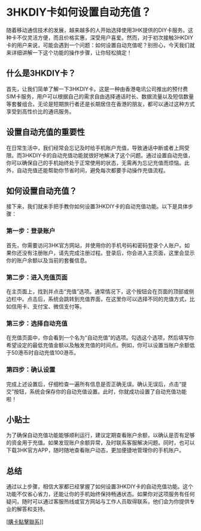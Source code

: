 # 3HKDIY卡如何设置自动充值？

随着移动通信技术的发展，越来越多的人开始选择使用3HK提供的DIY卡服务。这种卡不仅灵活方便，而且价格实惠，深受用户喜爱。然而，对于初次接触3HKDIY卡的用户来说，可能会遇到一个问题：如何设置自动充值呢？别担心，今天我们就来详细讲解一下这个功能的操作步骤，让你轻松搞定！

## 什么是3HKDIY卡？

首先，让我们简单了解一下3HKDIY卡。这是一种由香港电讯公司推出的预付费SIM卡服务，用户可以根据自己的需求自由选择通话时长、数据流量以及短信数量等套餐组合。无论是短期旅行者还是长期居住在香港的朋友，都可以通过这种方式享受到高性价比的通讯服务。

## 设置自动充值的重要性

在日常生活中，我们经常会忘记及时给手机账户充值，导致通话中断或者上网受限。而3HKDIY卡的自动充值功能就很好地解决了这个问题。通过设置自动充值，你可以确保自己的手机始终处于正常使用的状态，无需再为忘记充值而烦恼。此外，自动充值还能帮助你节省时间，避免每次都要手动操作充值流程。

## 如何设置自动充值？

接下来，我们就来手把手教你如何设置3HKDIY卡的自动充值功能。以下是具体步骤：

### 第一步：登录账户

首先，你需要访问3HK官方网站，并使用你的手机号码和密码登录个人账户。如果你还没有注册账户，请先完成注册过程。登录后，你会进入主页面，这里会显示你的账户余额以及当前的套餐信息。

### 第二步：进入充值页面

在主页面上，找到并点击“充值”选项。通常情况下，这个按钮会在页面的顶部或侧边栏中。点击后，系统会跳转到充值界面，在这里你可以选择不同的充值方式，比如信用卡、支付宝、微信支付等。

### 第三步：选择自动充值

在充值页面中，你会看到一个名为“自动充值”的选项。勾选这个选项，然后填写你希望设定的最低充值金额以及触发充值的时间点。例如，你可以设置当账户余额低于50港币时自动充值100港币。

### 第四步：确认设置

完成上述设置后，仔细检查一遍所有信息是否正确无误。确认无误后，点击“提交”按钮，系统会保存你的自动充值设置。此时，你就成功设置了自动充值功能啦！

## 小贴士

为了确保自动充值功能能够顺利运行，建议定期查看账户余额，以确认是否有足够的资金用于充值。如果发现账户余额异常，及时联系客服解决问题。同时，也可以下载3HK官方APP，随时随地查看账户动态，更加便捷地管理你的手机账户。

## 总结

通过以上步骤，相信大家都已经掌握了如何设置3HKDIY卡的自动充值功能。这个功能不仅省心省力，还能让你的手机始终保持畅通状态。如果你对这项服务有任何疑问，随时可以通过客服热线或官方网站与工作人员取得联系，他们会为你提供专业的解答和支持。

[[購卡點擊聯系](https://t.me/s/esim1088)]]